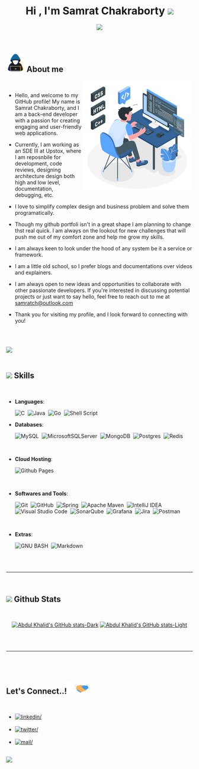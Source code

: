 
<h1 align="center"><b>Hi , I'm Samrat Chakraborty </b><img src="https://media.giphy.com/media/hvRJCLFzcasrR4ia7z/giphy.gif" width="35"></h1>

<p align="center">
  <img src="https://readme-typing-svg.herokuapp.com/?font=Time+New+Roman&color=cyan&size=25%C2%A2er=true&vCenter=true&width=600&height=100&lines=Welcome,%20I%20am%20grateful%20you%20visited..%E2%99%A5++;Back-End%20Developer,;SDE%20III%20at%20Upstox,;Love+to+learn+new+stuffs..%3C3;LET%27S%20CODE%20IT%20OUT!%20Peace!!">
</p>


<br>

	
## <picture><img src = "./assets/mdImages/about_me.gif" width = 50px></picture> **About me**

<picture>
  <source media="(max-width: 767px)" srcset="">
  <img align="right" alt="" src="./assets/mdImages/programming.svg" width=300px>
</picture>

<br>


- Hello, and welcome to my GitHub profile! My name is Samrat Chakraborty, and I am a back-end developer with a passion for creating engaging and user-friendly web applications.

- Currently, I am working as an SDE III at Upstox, where I am reposnbile for development, code reviews, designing architecture design both high and low level, documentation, debugging, etc.

- I love to simplify complex design and business problem and solve them programatically.

- Though my github portfoli isn't in a great shape I am planning to change thst real quick. I am always on the lookout for new challenges that will push me out of my comfort zone and help me grow my skills.

- I am always keen to look under the hood of any system be it a service or framework.

- I am a little old school, so I prefer blogs and documentations over videos and explainers.

- I am always open to new ideas and opportunities to collaborate with other passionate developers. If you're interested in discussing potential projects or just want to say hello, feel free to reach out to me at <a href="mailto:samratch@outlook.com">samratch@outlook.com</a>

- Thank you for visiting my profile, and I look forward to connecting with you!

<br><br>

<img src="https://user-images.githubusercontent.com/73097560/115834477-dbab4500-a447-11eb-908a-139a6edaec5c.gif"><br><br>

## <img src="https://media2.giphy.com/media/QssGEmpkyEOhBCb7e1/giphy.gif?cid=ecf05e47a0n3gi1bfqntqmob8g9aid1oyj2wr3ds3mg700bl&rid=giphy.gif" width ="25"><b> Skills</b>
<br>

<p align="center">

- **Languages**:

    ![C](https://img.shields.io/badge/C%20-%2314354C.svg?style=for-the-badge&logo=c&logoColor=white)&nbsp;
    ![Java](https://img.shields.io/badge/java-%23ED8B00.svg?style=for-the-badge&logo=openjdk&logoColor=white)&nbsp;
    ![Go](https://img.shields.io/badge/go-%2300ADD8.svg?style=for-the-badge&logo=go&logoColor=white)&nbsp;
    ![Shell Script](https://img.shields.io/badge/shell_script-%23121011.svg?style=for-the-badge&logo=gnu-bash&logoColor=white)&nbsp;

- **Databases**:

    ![MySQL](https://img.shields.io/badge/mysql-%2300f.svg?style=for-the-badge&logo=mysql&logoColor=white)&nbsp;
    ![MicrosoftSQLServer](https://img.shields.io/badge/Microsoft%20SQL%20Server-CC2927?style=for-the-badge&logo=microsoft%20sql%20server&logoColor=white)&nbsp;
    ![MongoDB](https://img.shields.io/badge/MongoDB-%234ea94b.svg?style=for-the-badge&logo=mongodb&logoColor=white)&nbsp;
    ![Postgres](https://img.shields.io/badge/postgres-%23316192.svg?style=for-the-badge&logo=postgresql&logoColor=white)&nbsp;
    ![Redis](https://img.shields.io/badge/redis-%23DD0031.svg?style=for-the-badge&logo=redis&logoColor=white)&nbsp;

<br>

- **Cloud Hosting**:

    ![Github Pages](https://img.shields.io/badge/GitHub%20Pages-%23327FC7.svg?style=for-the-badge&logo=github&logoColor=white)&nbsp;
    
<br>

- **Softwares and Tools**:

    ![Git](https://img.shields.io/badge/git-%23F05033.svg?style=for-the-badge&logo=git&logoColor=white)&nbsp;
    ![GitHub](https://img.shields.io/badge/github-%23121011.svg?style=for-the-badge&logo=github&logoColor=white)&nbsp;
    ![Spring](https://img.shields.io/badge/spring-%236DB33F.svg?style=for-the-badge&logo=spring&logoColor=white)&nbsp;
    ![Apache Maven](https://img.shields.io/badge/Apache%20Maven-C71A36?style=for-the-badge&logo=Apache%20Maven&logoColor=white)&nbsp;
    ![IntelliJ IDEA](https://img.shields.io/badge/IntelliJIDEA-000000.svg?style=for-the-badge&logo=intellij-idea&logoColor=white)&nbsp;
    ![Visual Studio Code](https://img.shields.io/badge/VS%20Code-0078d7.svg?style=for-the-badge&logo=visual-studio-code&logoColor=white)&nbsp;
    ![SonarQube](https://img.shields.io/badge/SonarQube-black?style=for-the-badge&logo=sonarqube&logoColor=4E9BCD)&nbsp;
    ![Grafana](https://img.shields.io/badge/grafana-%23F46800.svg?style=for-the-badge&logo=grafana&logoColor=white)&nbsp;
    ![Jira](https://img.shields.io/badge/jira-%230A0FFF.svg?style=for-the-badge&logo=jira&logoColor=white)&nbsp;
    ![Postman](https://img.shields.io/badge/Postman-FF6C37?style=for-the-badge&logo=postman&logoColor=white)&nbsp;


<br>

- **Extras**:

    ![GNU BASH](https://img.shields.io/badge/GNU%20Bash-000000?style=for-the-badge&logo=GNU%20Bash&logoColor=white)&nbsp;
    ![Markdown](https://img.shields.io/badge/markdown-%23000000.svg?style=for-the-badge&logo=markdown&logoColor=white)&nbsp;  


</p>

<br>
<br>

-----

<br>


## <img src="https://media.giphy.com/media/iY8CRBdQXODJSCERIr/giphy.gif" width="35"><b> Github Stats </b>
<br>

<div align="center">

[![Abdul Khalid's GitHub stats-Dark](https://github-readme-stats.vercel.app/api?username=SamratChakrabortyy&show_icons=true&theme=dark#gh-dark-mode-only)](https://github.com/anuraghazra/github-readme-stats#gh-dark-mode-only)
[![Abdul Khalid's GitHub stats-Light](https://github-readme-stats.vercel.app/api?username=SamratChakrabortyy&show_icons=true&theme=default#gh-light-mode-only)](https://github.com/anuraghazra/github-readme-stats#gh-light-mode-only)

</div>

<br>
<br>

-----

<br>
<br>

## <b> Let's Connect..!</b><img src="./assets/mdImages/handshake.gif" width ="80">
<br>
<div align='left'>

<ul>

<li>
<a href="https://linkedin.com/in/samrat-ch" target="_blank">
<img src="https://img.shields.io/badge/linkedin:  samrat--ch-0077B5.svg?color=405DE6&style=for-the-badge&logo=linkedin&logoColor=white" alt=linkedin/>
</a>
</li>

<br>

<li>
<a href="https://twitter.com/i_am_samratch" target="_blank">
<img src="https://img.shields.io/badge/twitter:  i__am__samratch-%2300acee.svg?color=1DA1F2&style=for-the-badge&logo=twitter&logoColor=white" alt=twitter/>
</a>
</li>

<br>

<li>
<a href="mailto:samratch@outlook.com.com" target="_blank">
<img src="https://img.shields.io/badge/outlook:  samratch-%23EA4335.svg?style=for-the-badge&logo=gmail&logoColor=white" alt=mail/>
</a>
</li>
	
</ul>
</div>

<br>
<img src="https://user-images.githubusercontent.com/73097560/115834477-dbab4500-a447-11eb-908a-139a6edaec5c.gif">
<br>
<br>
<br>
